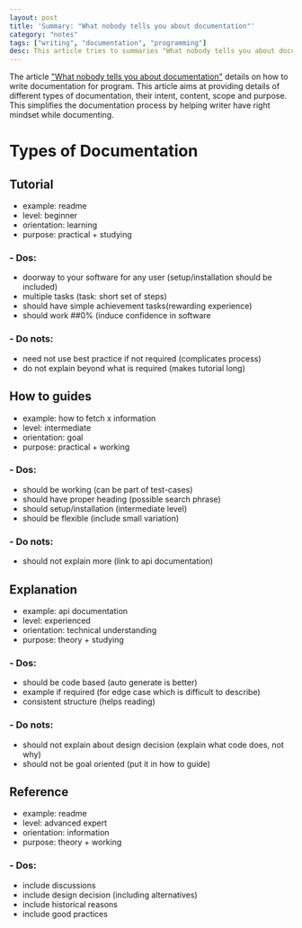 ```yaml
---
layout: post
title: 'Summary: "What nobody tells you about documentation"'
category: "notes"
tags: ["writing", "documentation", "programming"]
desc: This article tries to summaries "What nobody tells you about documentation"
---
```


The article ["What nobody tells you about documentation"](https://www.divio.com/blog/documentation) details on how to write documentation for program. This article aims at providing details of different types of documentation, their intent, content, scope and purpose. This simplifies the documentation process by helping writer have right mindset while documenting.

# Types of Documentation

## Tutorial

- example: readme
- level: beginner
- orientation: learning
- purpose: practical + studying

### - Dos:

- doorway to your software for any user (setup/installation should be included)
- multiple tasks (task: short set of steps)
- should have simple achievement tasks(rewarding experience)
- should work ##0% (induce confidence in software

### - Do nots:

- need not use best practice if not required (complicates process)
- do not explain beyond what is required (makes tutorial long)

## How to guides

- example: how to fetch x information
- level: intermediate
- orientation: goal
- purpose: practical + working

### - Dos:

- should be working (can be part of test-cases)
- should have proper heading (possible search phrase)
- should setup/installation (intermediate level)
- should be flexible (include small variation)

### - Do nots:

- should not explain more (link to api documentation)

## Explanation

- example: api documentation
- level: experienced
- orientation: technical understanding
- purpose: theory + studying

### - Dos:

- should be code based (auto generate is better)
- example if required (for edge case which is difficult to describe)
- consistent structure (helps reading)

### - Do nots:

- should not explain about design decision (explain what code does, not why)
- should not be goal oriented (put it in how to guide)

## Reference

- example: readme
- level: advanced expert
- orientation: information
- purpose: theory + working

### - Dos:

- include discussions
- include design decision (including alternatives)
- include historical reasons
- include good practices
